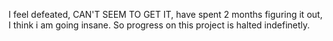 I feel defeated, CAN'T SEEM TO GET IT, have spent 2 months figuring it out,
I think i am going insane.
So progress on this project is halted indefinetly.
